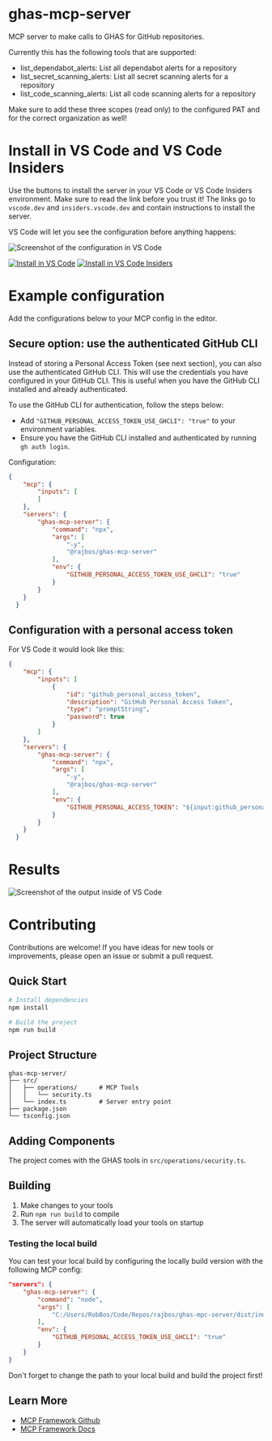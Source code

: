 # ghas-mcp-server
MCP server to make calls to GHAS for GitHub repositories.

Currently this has the following tools that are supported:
- list_dependabot_alerts: List all dependabot alerts for a repository
- list_secret_scanning_alerts: List all secret scanning alerts for a repository
- list_code_scanning_alerts: List all code scanning alerts for a repository

Make sure to add these three scopes (read only) to the configured PAT and for the correct organization as well!


# Install in VS Code and VS Code Insiders
Use the buttons to install the server in your VS Code or VS Code Insiders environment. Make sure to read the link before you trust it! The links go to `vscode.dev` and `insiders.vscode.dev` and contain instructions to install the server. 

VS Code will let you see the configuration before anything happens:

![Screenshot of the configuration in VS Code](/docs/install_dialogue.png)  

[<img alt="Install in VS Code" src="https://img.shields.io/badge/VS_Code-VS_Code?style=flat-square&label=Install%20Server&color=0098FF">](https://vscode.dev/redirect?url=vscode%3Amcp%2Finstall%3F%257B%2522name%2522%253A%2522ghas-mcp-server%2522%252C%2522command%2522%253A%2522npx%2522%252C%2522args%2522%253A%255B%2522-y%2522%252C%2522%2540rajbos%252Fghas-mcp-server%2522%255D%252C%2522env%2522%253A%257B%2522GITHUB_PERSONAL_ACCESS_TOKEN_USE_GHCLI%2522%253A%2522true%2522%257D%257D) [<img alt="Install in VS Code Insiders" src="https://img.shields.io/badge/VS_Code_Insiders-VS_Code_Insiders?style=flat-square&label=Install%20Server&color=24bfa5">](https://insiders.vscode.dev/redirect?url=vscode-insiders%3Amcp%2Finstall%3F%257B%2522name%2522%253A%2522ghas-mcp-server%2522%252C%2522command%2522%253A%2522npx%2522%252C%2522args%2522%253A%255B%2522-y%2522%252C%2522%2540rajbos%252Fghas-mcp-server%2522%255D%252C%2522env%2522%253A%257B%2522GITHUB_PERSONAL_ACCESS_TOKEN_USE_GHCLI%2522%253A%2522true%2522%257D%257D)


# Example configuration
Add the configurations below to your MCP config in the editor. 

## Secure option: use the authenticated GitHub CLI
Instead of storing a Personal Access Token (see next section), you can also use the authenticated GitHub CLI. This will use the credentials you have configured in your GitHub CLI. This is useful when you have the GitHub CLI installed and already authenticated.

To use the GitHub CLI for authentication, follow the steps below:
- Add `"GITHUB_PERSONAL_ACCESS_TOKEN_USE_GHCLI": "true"` to your environment variables.
- Ensure you have the GitHub CLI installed and authenticated by running `gh auth login`.

Configuration: 
``` json
{
    "mcp": {
        "inputs": [
        ]
    },
    "servers": {
        "ghas-mcp-server": {
            "command": "npx",
            "args": [
                "-y",
                "@rajbos/ghas-mcp-server"
            ],
            "env": {
                "GITHUB_PERSONAL_ACCESS_TOKEN_USE_GHCLI": "true"
            }
        }
    }
  }
```

## Configuration with a personal access token
For VS Code it would look like this:
``` json
{
    "mcp": {
        "inputs": [
            {
                "id": "github_personal_access_token",
                "description": "GitHub Personal Access Token",
                "type": "promptString",
                "password": true
            }
        ]
    },
    "servers": {
        "ghas-mcp-server": {
            "command": "npx",
            "args": [
                "-y",
                "@rajbos/ghas-mcp-server"
            ],
            "env": {
                "GITHUB_PERSONAL_ACCESS_TOKEN": "${input:github_personal_access_token}"
            }
        }
    }
  }
```

# Results
![Screenshot of the output inside of VS Code](/docs/result.png)

# Contributing
Contributions are welcome! If you have ideas for new tools or improvements, please open an issue or submit a pull request.

## Quick Start

```bash
# Install dependencies
npm install

# Build the project
npm run build

```

## Project Structure

```
ghas-mcp-server/
├── src/
│   ├── operations/      # MCP Tools
│   │   └── security.ts
│   └── index.ts         # Server entry point
├── package.json
└── tsconfig.json
```

## Adding Components

The project comes with the GHAS tools in `src/operations/security.ts`.

## Building

1. Make changes to your tools
2. Run `npm run build` to compile
3. The server will automatically load your tools on startup

### Testing the local build
You can test your local build by configuring the locally build version with the following MCP config:

```json
"servers": {
    "ghas-mcp-server": {
        "command": "node",
        "args": [
            "C:/Users/RobBos/Code/Repos/rajbos/ghas-mpc-server/dist/index.js"
        ],
        "env": {
            "GITHUB_PERSONAL_ACCESS_TOKEN_USE_GHCLI": "true"
        }
    }
}
```
Don't forget to change the path to your local build and build the project first!

## Learn More

- [MCP Framework Github](https://github.com/QuantGeekDev/mcp-framework)
- [MCP Framework Docs](https://mcp-framework.com)
